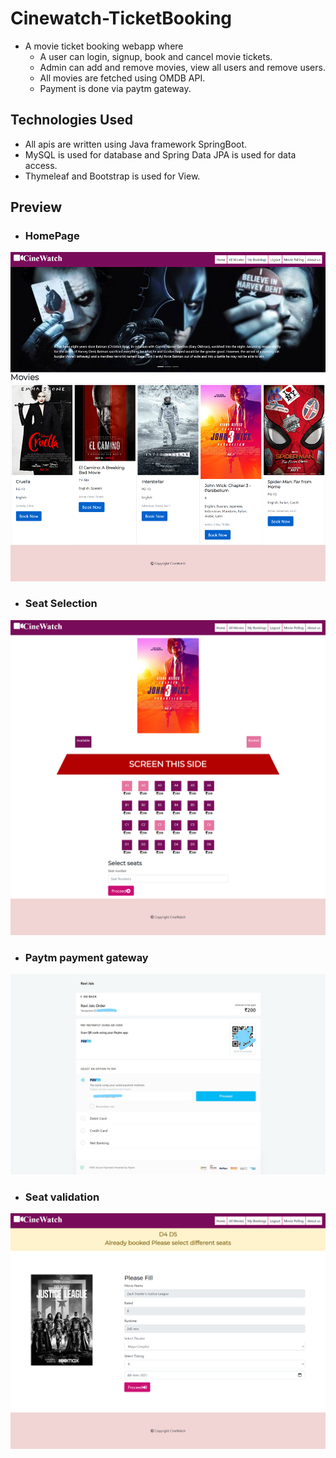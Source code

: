 # Cinewatch-TicketBooking
* A movie ticket booking webapp where
  * A user can login, signup, book and cancel movie tickets.
  * Admin can add and remove movies, view all users and remove users.
  * All movies are fetched using OMDB API.
  * Payment is done via paytm gateway.
  
## Technologies Used
* All apis are written using Java framework SpringBoot.
* MySQL is used for database and Spring Data JPA is used for data access.
* Thymeleaf and Bootstrap is used for View.

## Preview
- ### HomePage
![HomePage](https://github.com/ravikj17/Cinewatch-TicketBooking/blob/main/images/Home%20Page.png)


- ### Seat Selection
![Seat Selection](https://github.com/ravikj17/Cinewatch-TicketBooking/blob/main/images/seat%20selection%202.png)

- ### Paytm payment gateway
![Paytm payment gateway](https://github.com/ravikj17/Cinewatch-TicketBooking/blob/main/images/paytmpage.jpg)


- ### Seat validation
![Seat validationy](https://github.com/ravikj17/Cinewatch-TicketBooking/blob/main/images/Already%20booked.png)
